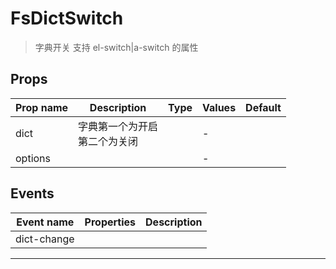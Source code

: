 # FsDictSwitch

> 字典开关
> 支持 el-switch|a-switch 的属性

## Props

| Prop name | Description                       | Type | Values | Default |
| --------- | --------------------------------- | ---- | ------ | ------- |
| dict      | 字典第一个为开启<br/>第二个为关闭 |      | -      |         |
| options   |                                   |      | -      |         |

## Events

| Event name  | Properties | Description |
| ----------- | ---------- | ----------- |
| dict-change |            |

---
